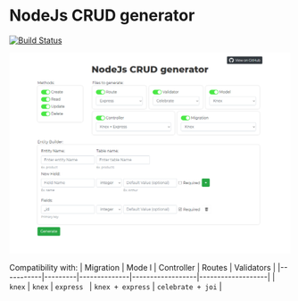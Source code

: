  NodeJs CRUD generator
====================
[![Build Status](https://travis-ci.org/ArthurMbraga/nodejs-crud-generator.svg?branch=master)](https://travis-ci.org/ArthurMbraga/nodejs-crud-generator)

![CRUD main page](https://raw.githubusercontent.com/ArthurMbraga/nodejs-crud-generator/master/print.png)

Compatibility with:
| Migration |  Mode l |  Controller  |      Routes      |     Validators    | 
|-----------|---------|--------------|------------------|-------------------|
| ` knex`   | `knex`  |  `express `  | `knex + express` | `celebrate + joi` |  

